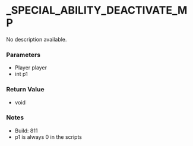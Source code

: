 # _SPECIAL_ABILITY_DEACTIVATE_MP

No description available.

### Parameters
* Player player
* int p1

### Return Value
* void

### Notes
* Build: 811
* p1 is always 0 in the scripts

